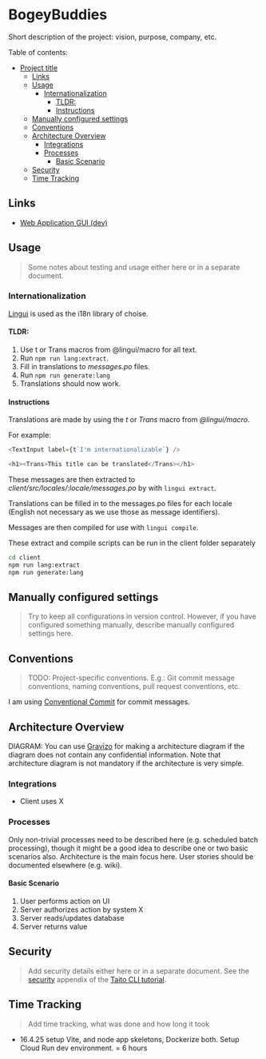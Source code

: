# BogeyBuddies

Short description of the project: vision, purpose, company, etc.

Table of contents:

- [Project title](#project-title)
  - [Links](#links)
  - [Usage](#usage)
    - [Internationalization](#internationalization)
      - [TLDR:](#tldr)
      - [Instructions](#instructions)
  - [Manually configured settings](#manually-configured-settings)
  - [Conventions](#conventions)
  - [Architecture Overview](#architecture-overview)
    - [Integrations](#integrations)
    - [Processes](#processes)
      - [Basic Scenario](#basic-scenario)
  - [Security](#security)
  - [Time Tracking](#security)

## Links

- [Web Application GUI (dev)](https://bogeybuddies-362350447599.europe-north1.run.app/)

## Usage

> Some notes about testing and usage either here or in a separate document.

### Internationalization

[Lingui](https://lingui.dev/) is used as the i18n library of choise.

#### TLDR:

1. Use t or Trans macros from @lingui/macro for all text.
2. Run `npm run lang:extract`.
3. Fill in translations to _messages.po_ files.
4. Run `npm run generate:lang`
5. Translations should now work.

#### Instructions

Translations are made by using the _t_ or _Trans_ macro from _@lingui/macro_.

For example:

```javascript
<TextInput label={t`I'm internationalizable`} />

<h1><Trans>This title can be translated</Trans></h1>
```

These messages are then extracted to _client/src/locales/:locale/messages.po_ by with `lingui extract`.

Translations can be filled in to the messages.po files for each locale (English not necessary as we use those as message identifiers).

Messages are then compiled for use with `lingui compile`.

These extract and compile scripts can be run in the client folder separately

```bash
cd client
npm run lang:extract
npm run generate:lang
```

## Manually configured settings

> Try to keep all configurations in version control. However, if you have configured something manually, describe manually configured settings here.

## Conventions

> TODO: Project-specific conventions. E.g.: Git commit message conventions, naming conventions, pull request conventions, etc.

I am using [Conventional Commit](https://www.conventionalcommits.org/en/v1.0.0/) for commit messages.

## Architecture Overview

DIAGRAM: You can use [Gravizo](https://www.gravizo.com) for making a architecture diagram if the diagram does not contain any confidential information. Note that architecture diagram is not mandatory if the architecture is very simple.

### Integrations

- Client uses X

### Processes

Only non-trivial processes need to be described here (e.g. scheduled batch processing), though it might be a good idea to describe one or two basic scenarios also. Architecture is the main focus here. User stories should be documented elsewhere (e.g. wiki).

#### Basic Scenario

1. User performs action on UI
2. Server authorizes action by system X
3. Server reads/updates database
4. Server returns value

## Security

> Add security details either here or in a separate document. See the [security](https://taitounited.github.io/taito-cli/tutorial/d-security/) appendix of the [Taito CLI tutorial](https://taitounited.github.io/taito-cli/tutorial).

## Time Tracking

> Add time tracking, what was done and how long it took

- 16.4.25 setup Vite, and node app skeletons, Dockerize both. Setup Cloud Run dev environment. = 6 hours
